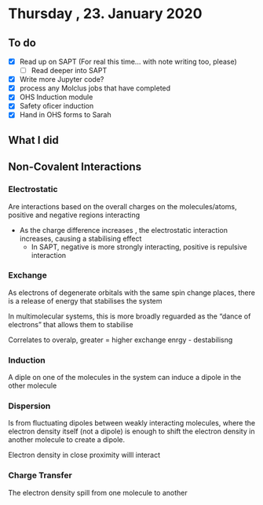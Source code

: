 # Thursday , 23. January 2020

## To do

* [x] Read up on SAPT (For real this time... with note writing too, please)
  * [ ] Read deeper into SAPT
* [x] Write more Jupyter code?
* [x] process any Molclus jobs that have completed
* [x] OHS Induction module
* [x] Safety oficer induction
* [x] Hand in OHS forms to Sarah

## What I did



## Non-Covalent Interactions

### Electrostatic

Are interactions based on the overall charges on the molecules/atoms, positive and negative regions interacting

- As the charge difference increases , the electrostatic interaction increases, causing a stabilising effect
  - In SAPT, negative is more strongly interacting, positive is repulsive interaction

### Exchange

As electrons of degenerate orbitals with the same spin change places, there is a release of energy that stabilises the system

In multimolecular systems, this is more broadly reguarded as the “dance of electrons” that allows them to stabilise

Correlates to overalp, greater = higher exchange enrgy - destabilisng

### Induction

A diple on one of the molecules in the system can induce a dipole in the other molecule 



### Dispersion

Is from fluctuating dipoles between weakly interacting molecules, where the electron density itself (not a dipole) is enough to shift the electron density in another molecule to create a dipole.

Electron density in close proximity willl interact

### Charge Transfer

The electron density spill from one molecule to another

